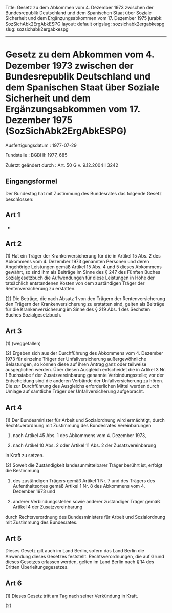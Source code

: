 Title: Gesetz zu dem Abkommen vom 4. Dezember 1973 zwischen der Bundesrepublik Deutschland
  und dem Spanischen Staat über Soziale Sicherheit und dem Ergänzungsabkommen vom
  17. Dezember 1975
jurabk: SozSichAbk2ErgAbkESPG
layout: default
origslug: sozsichabk2ergabkespg
slug: sozsichabk2ergabkespg

---

# Gesetz zu dem Abkommen vom 4. Dezember 1973 zwischen der Bundesrepublik Deutschland und dem Spanischen Staat über Soziale Sicherheit und dem Ergänzungsabkommen vom 17. Dezember 1975 (SozSichAbk2ErgAbkESPG)

Ausfertigungsdatum
:   1977-07-29

Fundstelle
:   BGBl II: 1977, 685

Zuletzt geändert durch
:   Art. 50 G v. 9.12.2004 I 3242


## Eingangsformel

Der Bundestag hat mit Zustimmung des Bundesrates das folgende Gesetz
beschlossen:


## Art 1

-


## Art 2

(1) Hat ein Träger der Krankenversicherung für die in Artikel 15 Abs.
2 des Abkommens vom 4. Dezember 1973 genannten Personen und deren
Angehörige Leistungen gemäß Artikel 15 Abs. 4 und 5 dieses Abkommens
gewährt, so sind ihm als Beiträge im Sinne des § 247 des Fünften
Buches Sozialgesetzbuch die Aufwendungen für diese Leistungen in Höhe
der tatsächlich entstandenen Kosten von dem zuständigen Träger der
Rentenversicherung zu erstatten.

(2) Die Beträge, die nach Absatz 1 von den Trägern der
Rentenversicherung den Trägern der Krankenversicherung zu erstatten
sind, gelten als Beiträge für die Krankenversicherung im Sinne des §
219 Abs. 1 des Sechsten Buches Sozialgesetzbuch.


## Art 3

(1) (weggefallen)

(2) Ergeben sich aus der Durchführung des Abkommens vom 4. Dezember
1973 für einzelne Träger der Unfallversicherung außergewöhnliche
Belastungen, so können diese auf ihren Antrag ganz oder teilweise
ausgeglichen werden. Über diesen Ausgleich entscheidet die in Artikel
3 Nr. 1 Buchstabe f der Zusatzvereinbarung genannte Verbindungsstelle;
vor der Entscheidung sind die anderen Verbände der Unfallversicherung
zu hören. Die zur Durchführung des Ausgleichs erforderlichen Mittel
werden durch Umlage auf sämtliche Träger der Unfallversicherung
aufgebracht.


## Art 4

(1) Der Bundesminister für Arbeit und Sozialordnung wird ermächtigt,
durch Rechtsverordnung mit Zustimmung des Bundesrates Vereinbarungen

1.  nach Artikel 45 Abs. 1 des Abkommens vom 4. Dezember 1973,


2.  nach Artikel 10 Abs. 2 oder Artikel 11 Abs. 2 der Zusatzvereinbarung



in Kraft zu setzen.

(2) Soweit die Zuständigkeit landesunmittelbarer Träger berührt ist,
erfolgt die Bestimmung

1.  des zuständigen Trägers gemäß Artikel 1 Nr. 7 und des Trägers des
    Aufenthaltsortes gemäß Artikel 1 Nr. 8 des Abkommens vom 4. Dezember
    1973 und


2.  anderer Verbindungsstellen sowie anderer zuständiger Träger gemäß
    Artikel 4 der Zusatzvereinbarung



durch Rechtsverordnung des Bundesministers für Arbeit und
Sozialordnung mit Zustimmung des Bundesrates.


## Art 5

Dieses Gesetz gilt auch im Land Berlin, sofern das Land Berlin die
Anwendung dieses Gesetzes feststellt. Rechtsverordnungen, die auf
Grund dieses Gesetzes erlassen werden, gelten im Land Berlin nach § 14
des Dritten Überleitungsgesetzes.


## Art 6

(1) Dieses Gesetz tritt am Tag nach seiner Verkündung in Kraft.

(2)

